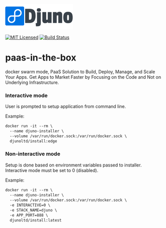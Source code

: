 ![Image of Djuno Logo](logo.svg)

[![MIT Licensed](https://img.shields.io/badge/license-MIT-brightgreen.svg?style=flat-square)](LICENSE.md)
[![Build Status](https://travis-ci.com/Djuno-Ltd/paas-in-the-box.svg?branch=main)](https://travis-ci.com/Djuno-Ltd/paas-in-the-box)
# paas-in-the-box
docker swarm mode, PaaS Solution to Build, Deploy, Manage, and Scale Your Apps. Get Apps to Market Faster by Focusing on the Code and Not on Underlying Infrastructure.

### Interactive mode
User is prompted to setup application from command line.

Example:

```{r, engine='bash', count_lines}
docker run -it --rm \
  --name djuno-installer \
  --volume /var/run/docker.sock:/var/run/docker.sock \
  djunoltd/install:edge
```

### Non-interactive mode
Setup is done based on environment variables passed to installer. 
Interactive mode must be set to 0 (disabled).

Example:

```{r, engine='bash', count_lines}
docker run -it --rm \
  --name djuno-installer \
  --volume /var/run/docker.sock:/var/run/docker.sock \
  -e INTERACTIVE=0 \
  -e STACK_NAME=djuno \
  -e APP_PORT=888 \
  djunoltd/install:latest
```

